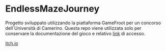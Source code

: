 # EndlessMazeJourney

Progetto sviluppato utilizzando la piattaforma GameFroot per un concorso dell`Università di Camerino. 
Questa repo viene utilizzata solo per conservare la documentazione del gioco e relativo [link](https://storage.googleapis.com/users.gamefroot.com/4785564/game/670046/1681926309038.html) di accesso. 

[itch.io](https://sigma-gamessr.itch.io/endless-maze-journey)
